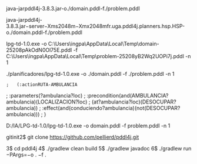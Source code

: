 java-jarpddl4j-3.8.3.jar-o./domain.pddl-f./problem.pddl

java-jarpddl4j-3.8.3.jar−server−Xms2048m−Xmx2048mfr.uga.pddl4j.planners.hsp.HSP-o./domain.pddl-f./problem.pddl

lpg-td-1.0.exe -o C:\Users\ingpa\AppData\Local\Temp\domain-25208pAkOdN0Ol75E.pddl -f C:\Users\ingpa\AppData\Local\Temp\problem-25208yB2Wq2UOPi7j.pddl -n 1 

./planificadores/lpg-td-1.0.exe -o ./domain.pddl -f ./problem.pddl -n 1 


	;	(:actionRUTA-AMBULANCIA
;		:parameters(?ambulancia?loc)
;		:precondition(and(AMBULANCIA?ambulancia)(LOCALIZACION?loc)
;			(at?ambulancia?loc)(DESOCUPAR?ambulancia))
;		:effect(and(conduciendo?ambulancia)(not(DESOCUPAR?ambulancia)))
;	)



D:/IA/LPG-td-1.0/lpg-td-1.0.exe -o domain.pddl -f problem.pddl -n 1

gitinit2$
git clone https://github.com/pellierd/pddl4j.git

3$ cd pddl4j
4$ ./gradlew clean build
5$ ./gradlew javadoc
6$ ./gradlew run −PArgs=−o . −f .
